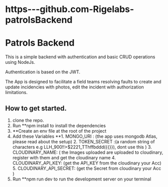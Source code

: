 # https---github.com-Rigelabs-patrolsBackend
# Patrols Backend
This is a simple backend with authentication and basic CRUD operations using NodeJs. 

 Authentication is based on the JWT. 

The App is designed to facilitate a field teams resolving faults to create and update incidencies with photos, edit the incident with authorization limitations.

## How to get started.
1. clone the repo.
2.  Run **npm install   to  install the dependencies
3.  **Create an env file at the root of the project
4.  Add these Variables  **1.  MONGO_URI : (the app uses mongodb Atlas, please read about the setup)
                          2. TOKEN_SECRET :(a random string of characters e.g LLH_900!!>$2221_TThffbddd({{}}), dont use this )
                          3. CLOUDINARY_NAME: ( the Images uploaded are uploaded to cloudinary, register with them and get the cloudinary name
                          4. CLOUDINARY_API_KEY: (get the API_KEY from the cloudinary your Acc)
                          5. CLOUDINARY_API_SECRET: (get the Secret from cloudinary your Acc ) 
 5.  Run **npm run dev   to run the development server on your terminal
